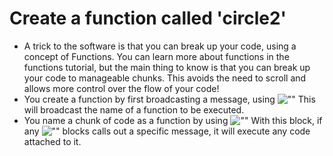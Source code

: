 # Create a function called 'circle2'

- A trick to the software is that you can break up your code, using a concept of Functions. You can learn more about functions in the functions tutorial, but the main thing to know is that you can break up your code to manageable chunks. This avoids the need to scroll and allows more control over the flow of your code!
- You create a function by first broadcasting a message, using ![""](./img/broadcast.png) This will broadcast the name of a function to be executed.
- You name a chunk of code as a function by using ![""](./img/receive.png) With this block, if any ![""](./img/broadcast.png) blocks calls out a specific message, it will execute any code attached to it.
